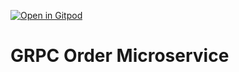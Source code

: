 [![Open in Gitpod](https://gitpod.io/button/open-in-gitpod.svg)](https://gitpod.io/#https://github.com/yonsina94/go-grpc-order-svc)

# GRPC Order Microservice
